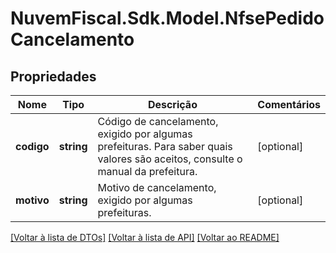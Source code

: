 # NuvemFiscal.Sdk.Model.NfsePedidoCancelamento

## Propriedades

Nome | Tipo | Descrição | Comentários
------------ | ------------- | ------------- | -------------
**codigo** | **string** | Código de cancelamento, exigido por algumas prefeituras.  Para saber quais valores são aceitos, consulte o manual da prefeitura. | [optional] 
**motivo** | **string** | Motivo de cancelamento, exigido por algumas prefeituras. | [optional] 

[[Voltar à lista de DTOs]](../README.md#documentation-for-models) [[Voltar à lista de API]](../README.md#documentation-for-api-endpoints) [[Voltar ao README]](../README.md)

